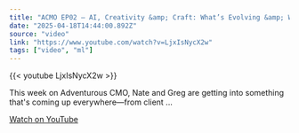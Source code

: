 ```yaml
---
title: "ACMO EP02 – AI, Creativity &amp; Craft: What’s Evolving &amp; What Still Counts"
date: "2025-04-18T14:44:00.892Z"
source: "video"
link: "https://www.youtube.com/watch?v=LjxIsNycX2w"
tags: ["video", "ml"]
---
```


{{< youtube LjxIsNycX2w >}}

This week on Adventurous CMO, Nate and Greg are getting into something that's coming up everywhere—from client ...

[Watch on YouTube](https://www.youtube.com/watch?v=LjxIsNycX2w)
